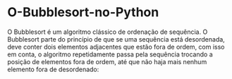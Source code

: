 # O-Bubblesort-no-Python
O Bubblesort é um algoritmo clássico de ordenação de sequência. O Bubblesort parte do princípio de que se uma sequência está desordenada, deve conter dois elementos adjacentes que estão fora de ordem, com isso em conta, o algoritmo repetidamente passa pela sequência trocando a posição de elementos fora de ordem, até que não haja mais nenhum elemento fora de desordenado:
